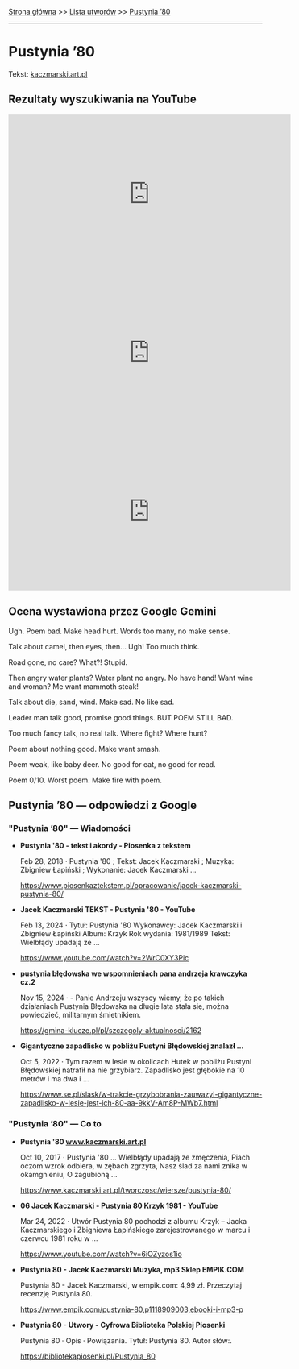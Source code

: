 [Strona główna](../index.md) >> [Lista utworów](../list.md) >> [Pustynia ’80](502.md)

---

# Pustynia ’80

Tekst: [kaczmarski.art.pl](https://www.kaczmarski.art.pl/tworczosc/wiersze/pustynia-80/)

## Rezultaty wyszukiwania na YouTube

<iframe width="560" height="315" src="https://www.youtube.com/embed/gSSyob0izi8?si=IdontcarewhotheIRSsendsImnotpayingtaxes" title="YouTube video player" frameborder="0" allow="accelerometer; autoplay; clipboard-write; encrypted-media; gyroscope; picture-in-picture; web-share" referrerpolicy="strict-origin-when-cross-origin" allowfullscreen></iframe>

<iframe width="560" height="315" src="https://www.youtube.com/embed/b41IXowN8K0?si=IdontcarewhotheIRSsendsImnotpayingtaxes" title="YouTube video player" frameborder="0" allow="accelerometer; autoplay; clipboard-write; encrypted-media; gyroscope; picture-in-picture; web-share" referrerpolicy="strict-origin-when-cross-origin" allowfullscreen></iframe>

<iframe width="560" height="315" src="https://www.youtube.com/embed/zN5C0SCeTVc?si=IdontcarewhotheIRSsendsImnotpayingtaxes" title="YouTube video player" frameborder="0" allow="accelerometer; autoplay; clipboard-write; encrypted-media; gyroscope; picture-in-picture; web-share" referrerpolicy="strict-origin-when-cross-origin" allowfullscreen></iframe>

## Ocena wystawiona przez Google Gemini

Ugh. Poem bad. Make head hurt. Words too many, no make sense. 

Talk about camel, then eyes, then... Ugh! Too much think.

Road gone, no care? What?! Stupid. 

Then angry water plants? Water plant no angry. No have hand! Want wine and woman? Me want mammoth steak!

Talk about die, sand, wind. Make sad. No like sad. 

Leader man talk good, promise good things. BUT POEM STILL BAD. 

Too much fancy talk, no real talk. Where fight? Where hunt? 

Poem about nothing good. Make want smash. 

Poem weak, like baby deer. No good for eat, no good for read.

Poem 0/10. Worst poem. Make fire with poem.


## Pustynia ’80 — odpowiedzi z Google

### "Pustynia ’80" — Wiadomości

- **Pustynia '80 - tekst i akordy - Piosenka z tekstem**

    Feb 28, 2018  ·  Pustynia '80 ; Tekst: Jacek Kaczmarski ; Muzyka: Zbigniew Łapiński ; Wykonanie: Jacek Kaczmarski ... 

   <https://www.piosenkaztekstem.pl/opracowanie/jacek-kaczmarski-pustynia-80/>
- **Jacek Kaczmarski TEKST - Pustynia '80 - YouTube**

    Feb 13, 2024  ·  Tytuł: Pustynia '80 Wykonawcy: Jacek Kaczmarski i Zbigniew Łapiński Album: Krzyk Rok wydania: 1981/1989 Tekst: Wielbłądy upadają ze ... 

   <https://www.youtube.com/watch?v=2WrC0XY3Pic>
- **pustynia błędowska we wspomnieniach pana andrzeja krawczyka cz.2**

    Nov 15, 2024  ·  - Panie Andrzeju wszyscy wiemy, że po takich działaniach Pustynia Błędowska na długie lata stała się, można powiedzieć, militarnym śmietnikiem. 

   <https://gmina-klucze.pl/pl/szczegoly-aktualnosci/2162>
- **Gigantyczne zapadlisko w pobliżu Pustyni Błędowskiej znalazł ...**

    Oct 5, 2022  ·  Tym razem w lesie w okolicach Hutek w pobliżu Pustyni Błędowskiej natrafił na nie grzybiarz. Zapadlisko jest głębokie na 10 metrów i ma dwa i ... 

   <https://www.se.pl/slask/w-trakcie-grzybobrania-zauwazyl-gigantyczne-zapadlisko-w-lesie-jest-ich-80-aa-9kkV-Am8P-MWb7.html>

### "Pustynia ’80" — Co to

- **Pustynia '80 www.kaczmarski.art.pl**

    Oct 10, 2017  ·  Pustynia '80 ... Wielbłądy upadają ze zmęczenia, Piach oczom wzrok odbiera, w zębach zgrzyta, Nasz ślad za nami znika w okamgnieniu, O zagubioną ... 

   <https://www.kaczmarski.art.pl/tworczosc/wiersze/pustynia-80/>
- **06 Jacek Kaczmarski - Pustynia 80 Krzyk 1981 - YouTube**

    Mar 24, 2022  ·  Utwór Pustynia 80 pochodzi z albumu Krzyk – Jacka Kaczmarskiego i Zbigniewa Łapińskiego zarejestrowanego w marcu i czerwcu 1981 roku w ... 

   <https://www.youtube.com/watch?v=6iOZyzos1io>
- **Pustynia 80 - Jacek Kaczmarski  Muzyka, mp3 Sklep EMPIK.COM**

    Pustynia 80 - Jacek Kaczmarski, w empik.com: 4,99 zł. Przeczytaj recenzję Pustynia 80. 

   <https://www.empik.com/pustynia-80,p1118909003,ebooki-i-mp3-p>
- **Pustynia 80 - Utwory - Cyfrowa Biblioteka Polskiej Piosenki**

    Pustynia 80 · Opis · Powiązania. Tytuł: Pustynia 80. Autor słów:. 

   <https://bibliotekapiosenki.pl/Pustynia_80>

